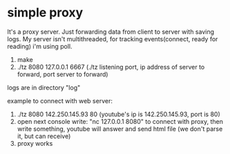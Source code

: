 # simple proxy

It's a proxy server. Just forwarding data from client to server with saving logs.
My server isn't multithreaded, for tracking events(connect, ready for reading) i'm using poll.

1) make
2) ./tz 8080 127.0.0.1 6667 (./tz listening port, ip address of server to forward, port server to forward)

logs are in directory "log"

example to connect with web server:
1) ./tz 8080 142.250.145.93 80 (youtube's ip is 142.250.145.93, port is 80)
2) open next console write: "nc 127.0.0.1 8080" to connect with proxy, then write something, youtube will answer and send html file (we don't parse it, but can receive)
3) proxy works
